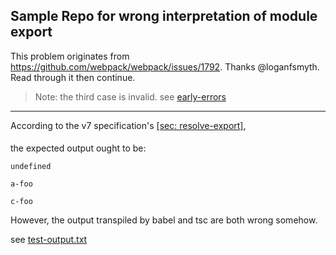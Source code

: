 ## Sample Repo for wrong interpretation of module export

This problem originates from https://github.com/webpack/webpack/issues/1792. Thanks @loganfsmyth. Read through it then continue.

> Note: the third case is invalid. see [early-errors](http://www.ecma-international.org/ecma-262/7.0/#sec-module-semantics-static-semantics-early-errors)

---
According to the v7 specification's [[sec: resolve-export]](http://www.ecma-international.org/ecma-262/7.0/#sec-resolveexport),

<h4 id="expected-output"></h4>
the expected output ought to be:

```
undefined

a-foo

c-foo
```

However, the output transpiled by babel and tsc are both wrong somehow.

see [test-output.txt](./test-output.txt)
